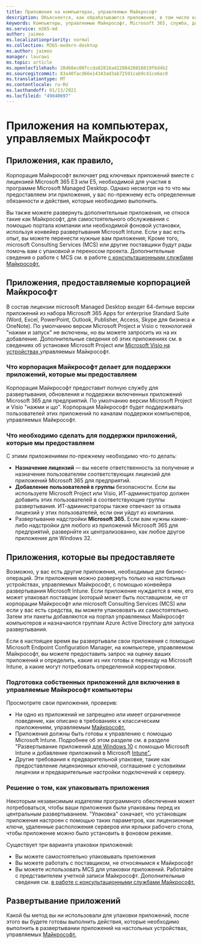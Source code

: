 ```yaml
---
title: Приложения на компьютерах, управляемых Майкрософт
description: Объясняется, как обрабатываются приложения, в том числе как упаковывать, развертывать и поддерживать их.
keywords: Компьютеры, управляемые Майкрософт, Microsoft 365, служба, документация
ms.service: m365-md
author: jaimeo
ms.localizationpriority: normal
ms.collection: M365-modern-desktop
ms.author: jaimeo
manager: laurawi
ms.topic: article
ms.openlocfilehash: 20d68ec007ccda82816ad2288428016019f6d4b2
ms.sourcegitcommit: 83a40facd66e14343ad3ab72591cab9c41ce6ac0
ms.translationtype: MT
ms.contentlocale: ru-RU
ms.lasthandoff: 01/13/2021
ms.locfileid: "49840697"
---
```

# <a name="apps-in-microsoft-managed-desktop"></a>Приложения на компьютерах, управляемых Майкрософт

<!--This topic is the target for 2 "Learn more" links in the Admin Portal (aka.ms/app-overview;app-package); also target for link from Online resources (aka.ms/app-overviewmmd-app-prep) do not delete.-->

<!--Applications: supported/onboard/deployment -->
 
## <a name="apps-generally"></a>Приложения, как правило,

Корпорация Майкрософт включает ряд ключевых приложений вместе с лицензией Microsoft 365 E3 или E5, необходимой для участия в программе Microsoft Managed Desktop. Однако несмотря на то что мы предоставляем эти приложения, у вас по-прежнему есть определенные обязанности и действия, которые необходимо выполнить.

Вы также можете развернуть дополнительные приложения, не относя такие как Майкрософт, для самостоятельного обслуживания с помощью портала компании или необходимой фоновой установки, используя конвейер развертывания Microsoft Intune. Если у вас есть опыт, вы можете перенести нужные вам приложения; Кроме того, microsoft Consulting Services (MCS) или другие поставщики будут рады помочь вам с упаковкой и переносом проекта. Дополнительные сведения о работе с MCS см. в работе [с консультационными службами Майкрософт.](apps-MCS.md)


## <a name="apps-provided-by-microsoft"></a>Приложения, предоставляемые корпорацией Майкрософт

В состав лицензии microsoft Managed Desktop входят 64-битные версии приложений из набора Microsoft 365 Apps for enterprise Standard Suite (Word, Excel, PowerPoint, Outlook, Publisher, Access, Skype для бизнеса и OneNote). По умолчанию версии Microsoft Project и Visio  с технологией "нажми и запуск" не включены, но вы можете запросить их на их добавление. Дополнительные сведения об этих приложениях см. в сведениях об установке Microsoft Project или [Microsoft Visio на устройствах,](../get-started/project-visio.md)управляемых Майкрософт.

### <a name="what-microsoft-does-to-support-the-apps-we-provide"></a>Что корпорация Майкрософт делает для поддержки приложений, которые мы предоставляем

Корпорация Майкрософт предоставит полную службу для развертывания, обновления и поддержки включенных приложений Microsoft 365 для предприятий. По умолчанию версии Microsoft Project и Visio  "нажми и що". Корпорация Майкрософт будет поддерживать пользователей этих приложений по каналам поддержки компьютеров, управляемых Майкрософт.

### <a name="what-you-need-to-do-to-support-the-apps-we-provide"></a>Что необходимо сделать для поддержки приложений, которые мы предоставляем

С этими приложениями по-прежнему необходимо что-то делать:

- **Назначение лицензий** — вы несете ответственность за получение и назначение пользователям соответствующих лицензий для приложений Microsoft 365 для предприятий.
- **Добавление пользователей в группы** безопасности. Если вы используете Microsoft Project или Visio, ИТ-администратор должен добавить этих пользователей в соответствующие группы развертывания. ИТ-администраторы также отвечают за отзыва лицензий у этих пользователей, если они уйдут из компании.
- Развертывание надстройки **Microsoft 365.** Если вам нужны какие-либо надстройки для любого из приложений Microsoft 365 для предприятий, развернйте их централизованно, как любое другое приложение для Windows 32. 

## <a name="apps-you-provide"></a>Приложения, которые вы предоставляете

Возможно, у вас есть другие приложения, необходимые для бизнес-операций. Эти приложения можно развернуть только на настольных устройствах, управляемых Майкрософт, с помощью конвейера развертывания Microsoft Intune. Если приложение нуждается в нем, его может упаковал поставщик (который может быть поставщиком, не от корпорации Майкрософт или microsoft Consulting Services (MCS) или если у вас есть средства, вы можете упакововать их самостоятельно. Затем эти пакеты добавляются на портал управляемых Майкрософт компьютеров и назначаются группам Azure Active Directory для запуска развертывания. 

Если в настоящее время вы развертывали свои приложения с помощью Microsoft Endpoint Configuration Manager, на компьютере, управляемом Майкрософт, вы можете предоставить запрос на оценку ваших приложений и определить, какие из них готовы к переходу на Microsoft Intune, а какие могут потребовать определенной корректировки.


### <a name="preparing-your-own-apps-for-inclusion-in-microsoft-managed-desktop"></a>Подготовка собственных приложений для включения в управляемые Майкрософт компьютеры
Просмотрите свои приложения, проверив:

- Ни одно из приложений не запрещено или имеет ограниченное поведение, как описано в требованиях к классическим приложениям, управляемым [Майкрософт.](https://aka.ms/app-req)
- Приложения должны быть готовы к управлению с помощью Microsoft Intune. Подробнее об этом разделе см. в разделе "Развертывание приложений [для Windows 10](https://docs.microsoft.com/intune/apps-windows-10-app-deploy) с помощью Microsoft Intune и добавление приложений в Microsoft [Intune".](https://docs.microsoft.com/intune/apps-add)
- Другие требования к предварительной упаковке, такие как предоставление лицензионных ключей, соглашение с условиями лицензии и предварительные настройки подключений к серверу.

### <a name="decide-how-to-package-apps"></a>Решение о том, как упаковывать приложения

Некоторым независимым издателям программного обеспечения может потребоваться, чтобы ваши приложения были упакованы перед их центральным развертыванием. "Упаковка" означает, что установщик приложения настроен с помощью таких параметров, как лицензионные ключи, удаленные расположения серверов или ярлыки рабочего стола, чтобы приложение можно было установить в фоновом режиме.

Существует три варианта упаковки приложений: 


- Вы можете самостоятельно упаковывать приложения
- Вы можете работать с поставщиком, не относянымся к Майкрософт
- Вы можете использовать MCS для упаковки приложений. Работайте с представителем учетной записи Майкрософт. Дополнительные сведения см. [в работе с консультационными службами Майкрософт.](apps-MCS.md)



## <a name="deploying-apps"></a>Развертывание приложений

Какой бы метод вы ни использовали для упаковки приложений, после этого вы будете готовы выполнить действия, которые необходимо выполнить в развертывании приложений на настольных устройствах, управляемых [Майкрософт.](../get-started/deploy-apps.md)


